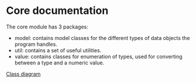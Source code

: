 # Core documentation

The core module has 3 packages:
 - model: contains model classes for the different types of data objects the program handles.
 - util: contains a set of useful utilities.
 - value: contains classes for enumeration of types, used for converting between a type and a numeric value.

[Class diagram](diagram.png)
